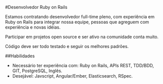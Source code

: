 #Desenvolvedor Ruby on Rails

Estamos contratando desenvolvedor full-time pleno, com experiência em Ruby on Rails para integrar nossa equipe, pessoas que agreguem com experiência e novas idéias.

Participar em projetos open source e ser ativo na comunidade conta muito.

Código deve ser todo testado e seguir os melhores padrões.

##Habilidades
* Necessário ter experiência com: Ruby on Rails, APIs REST, TDD/BDD, GIT, PostgreSQL, Inglês. 
* Desejável: Javscript, Angular/Ember, Elasticsearch, RSpec.
